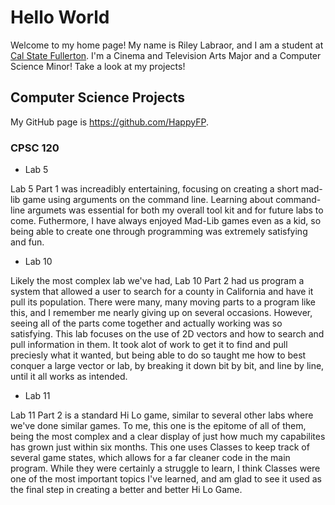 # Hello World
Welcome to my home page! My name is Riley Labraor, and I am a student at [Cal State Fullerton](http://www.fullerton.edu/). I'm a Cinema and Television Arts Major and a Computer Science Minor! Take a look at my projects!

## Computer Science Projects

My GitHub page is https://github.com/HappyFP.

### CPSC 120

* Lab 5

Lab 5 Part 1 was increadibly entertaining, focusing on creating a short mad-lib game using arguments on the command line. Learning about command-line argumets was essential for both my overall tool kit and for future labs to come. Futhermore, I have always enjoyed Mad-Lib games even as a kid, so being able to create one through programming was extremely satisfying and fun. 

* Lab 10

Likely the most complex lab we've had, Lab 10 Part 2 had us program a system that allowed a user to search for a county in California and have it pull its population. There were many, many moving parts to a program like this, and I remember me nearly giving up on several occasions. However, seeing all of the parts come together and actually working was so satisfying. This lab focuses on the use of 2D vectors and how to search and pull information in them. It took alot of work to get it to find and pull preciesly what it wanted, but being able to do so taught me how to best conquer a large vector or lab, by breaking it down bit by bit, and line by line, until it all works as intended. 

* Lab 11

Lab 11 Part 2 is a standard Hi Lo game, similar to several other labs where we've done similar games. To me, this one is the epitome of all of them, being the most complex and a clear display of just how much my capabilites has grown just within six months. This one uses Classes to keep track of several game states, which allows for a far cleaner code in the main program. While they were certainly a struggle to learn, I think Classes were one of the most important topics I've learned, and am glad to see it used as the final step in creating a better and better Hi Lo Game. 